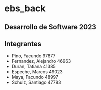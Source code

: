 # ebs_back

## Desarrollo de Software 2023

## Integrantes

* Pino, Facundo 97877
* Fernandez, Alejandro 46963 
* Duran, Tatiana 41385 
* Espeche, Marcos 49023 
* Maya, Facundo 48997 
* Schulz, Santiago 47783
